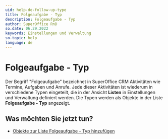 ```yaml
---
uid: help-de-follow-up-type
title: Folgeaufgabe - Typ
description: Folgeaufgabe - Typ
author: SuperOffice RnD
so.date: 06.29.2022
keywords: Einstellungen und Verwaltung
so.topic: help
language: de
---
```


# Folgeaufgabe - Typ

Der Begriff "Folgeaufgabe" bezeichnet in SuperOffice CRM Aktivitäten wie Termine, Aufgaben und Anrufe. Jede dieser Aktivitäten ist wiederum in verschiedene Typen eingeteilt, die in der Ansicht **Listen** in Einstellungen und Verwaltung definiert werden. Die Typen werden als Objekte in der Liste **Folgeaufgabe - Typ** angezeigt.

## Was möchten Sie jetzt tun?

* [Objekte zur Liste Folgeaufgabe - Typ hinzufügen][1]

<!-- Referenced links -->
[1]: adding-items-to-follow-up-type-list.md

<!-- Referenced images -->

